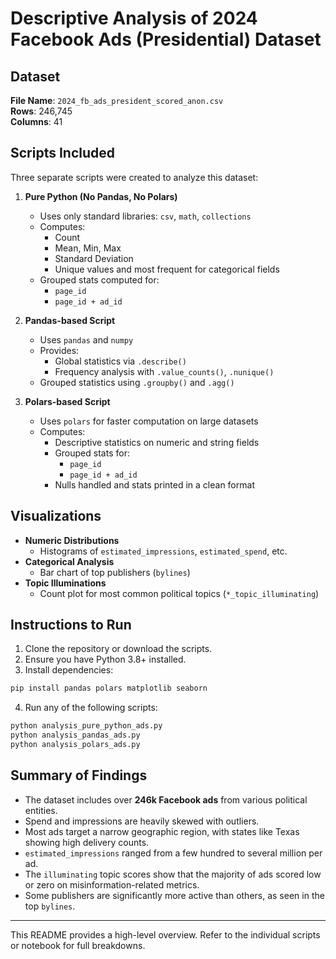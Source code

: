 
# Descriptive Analysis of 2024 Facebook Ads (Presidential) Dataset

## Dataset
**File Name**: `2024_fb_ads_president_scored_anon.csv`  
**Rows**: 246,745  
**Columns**: 41

## Scripts Included
Three separate scripts were created to analyze this dataset:

1. **Pure Python (No Pandas, No Polars)**
   - Uses only standard libraries: `csv`, `math`, `collections`
   - Computes:
     - Count
     - Mean, Min, Max
     - Standard Deviation
     - Unique values and most frequent for categorical fields
   - Grouped stats computed for:
     - `page_id`
     - `page_id + ad_id`

2. **Pandas-based Script**
   - Uses `pandas` and `numpy`
   - Provides:
     - Global statistics via `.describe()`
     - Frequency analysis with `.value_counts()`, `.nunique()`
   - Grouped statistics using `.groupby()` and `.agg()`

3. **Polars-based Script**
   - Uses `polars` for faster computation on large datasets
   - Computes:
     - Descriptive statistics on numeric and string fields
     - Grouped stats for:
       - `page_id`
       - `page_id + ad_id`
     - Nulls handled and stats printed in a clean format

##  Visualizations
- **Numeric Distributions**
  - Histograms of `estimated_impressions`, `estimated_spend`, etc.
- **Categorical Analysis**
  - Bar chart of top publishers (`bylines`)
- **Topic Illuminations**
  - Count plot for most common political topics (`*_topic_illuminating`)

## Instructions to Run

1. Clone the repository or download the scripts.
2. Ensure you have Python 3.8+ installed.
3. Install dependencies:

```bash
pip install pandas polars matplotlib seaborn
```

4. Run any of the following scripts:

```bash
python analysis_pure_python_ads.py
python analysis_pandas_ads.py
python analysis_polars_ads.py
```

## Summary of Findings

- The dataset includes over **246k Facebook ads** from various political entities.
- Spend and impressions are heavily skewed with outliers.
- Most ads target a narrow geographic region, with states like Texas showing high delivery counts.
- `estimated_impressions` ranged from a few hundred to several million per ad.
- The `illuminating` topic scores show that the majority of ads scored low or zero on misinformation-related metrics.
- Some publishers are significantly more active than others, as seen in the top `bylines`.

---

This README provides a high-level overview. Refer to the individual scripts or notebook for full breakdowns.
